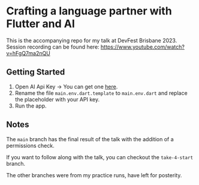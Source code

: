 # Crafting a language partner with Flutter and AI
This is the accompanying repo for my talk at DevFest Brisbane 2023.
Session recording can be found here: https://www.youtube.com/watch?v=hFgQ7ma2nQU

## Getting Started

1. Open AI Api Key -> You can get one [here](https://platform.openai.com/api-keys).
2. Rename the file `main.env.dart.template` to `main.env.dart` and replace the placeholder with your API key.
3. Run the app.

## Notes
The `main` branch has the final result of the talk with the addition of a permissions check.

If you want to follow along with the talk, you can checkout the `take-4-start` branch.

The other branches were from my practice runs, have left for posterity.